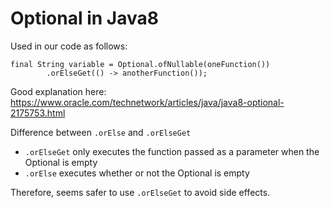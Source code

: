 # Optional in Java8

Used in our code as follows:
```
final String variable = Optional.ofNullable(oneFunction())
        .orElseGet(() -> anotherFunction());
```

Good explanation here:
https://www.oracle.com/technetwork/articles/java/java8-optional-2175753.html

Difference between `.orElse` and `.orElseGet`
- `.orElseGet` only executes the function passed as a parameter when the Optional is empty
- `.orElse` executes whether or not the Optional is empty

Therefore, seems safer to use `.orElseGet` to avoid side effects.  
